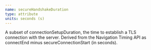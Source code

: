 ```yaml
---
name: secureHandshakeDuration
type: attribute
units: seconds (s)
---
```


A subset of connectionSetupDuration, the time to establish a TLS connection with the server. Derived from the Navigation Timing API as connectEnd minus secureConnectionStart (in seconds).